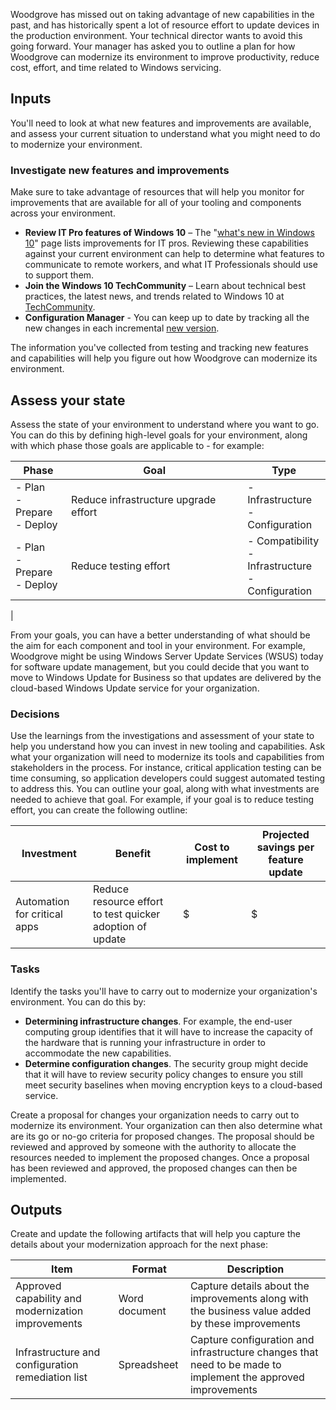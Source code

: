 Woodgrove has missed out on taking advantage of new capabilities in the past, and has historically spent a lot of resource effort to update devices in the production environment. Your technical director wants to avoid this going forward. Your manager has asked you to outline a plan for how Woodgrove can modernize its environment to improve productivity, reduce cost, effort, and time related to Windows servicing.

## Inputs

You'll need to look at what new features and improvements are available, and assess your current situation to understand what you might need to do to modernize your environment.

### Investigate new features and improvements

Make sure to take advantage of resources that will help you monitor for improvements that are available for all of your tooling and components across your environment.

- **Review IT Pro features of Windows 10** – The "[what's new in Windows 10](/windows/whats-new/)" page lists improvements for IT pros. Reviewing these capabilities against your current environment can help to determine what features to communicate to remote workers, and what IT Professionals should use to support them.  
- **Join the Windows 10 TechCommunity** – Learn about technical best practices, the latest news, and trends related to Windows 10 at [TechCommunity](https://techcommunity.microsoft.com/t5/windows-10/ct-p/Windows10).
- **Configuration Manager** -  You can keep up to date by tracking all the new changes in each incremental [new version](/mem/configmgr/core/plan-design/changes/whats-new-incremental-versions).

The information you've collected from testing and tracking new features and capabilities will help you figure out how Woodgrove can modernize its environment.

## Assess your state

Assess the state of your environment to understand where you want to go. You can do this by defining high-level goals for your environment, along with which phase those goals are applicable to - for example:

|Phase  |Goal  |Type  |
|---------|---------|---------|
|- Plan<br/>- Prepare<br/>- Deploy|Reduce infrastructure upgrade effort|- Infrastructure<br/>- Configuration
|- Plan<br/>- Prepare<br/>- Deploy|Reduce testing effort|- Compatibility<br/>- Infrastructure<br/>- Configuration
|

From your goals, you can have a better understanding of what should be the aim for each component and tool in your environment. For example, Woodgrove might be using Windows Server Update Services (WSUS) today for software update management, but you could decide that you want to move to Windows Update for Business so that updates are delivered by the cloud-based Windows Update service for your organization.

### Decisions

Use the learnings from the investigations and assessment of your state to help you understand how you can invest in new tooling and capabilities. Ask what your organization will need to modernize its tools and capabilities from stakeholders in the process. For instance, critical application testing can be time consuming, so application developers could suggest automated testing to address this. You can outline your goal, along with what investments are needed to achieve that goal. For example, if your goal is to reduce testing effort, you can create the following outline:

|Investment  |Benefit  |Cost to implement  |Projected savings per feature update  |
|---------|---------|---------|---------|
|Automation for critical apps|Reduce resource effort to test quicker adoption of update|$|$|

### Tasks

Identify the tasks you'll have to carry out to modernize your organization's environment. You can do this by:

- **Determining infrastructure changes**. For example, the end-user computing group identifies that it will have to increase the capacity of the hardware that is running your infrastructure in order to accommodate the new capabilities.
- **Determine configuration changes**. The security group might decide that it will have to review security policy changes to ensure you still meet security baselines when moving encryption keys to a cloud-based service.

Create a proposal for changes your organization needs to carry out to modernize its environment. Your organization can then also determine what are its go or no-go criteria for proposed changes. The proposal should be reviewed and approved by someone with the authority to allocate the resources needed to implement the proposed changes. Once a proposal has been reviewed and approved, the proposed changes can then be implemented.

## Outputs

Create and update the following artifacts that will help you capture the details about your modernization approach for the next phase:

|Item  |Format  |Description  |
|---------|---------|---------|
|Approved capability and modernization improvements     |Word document|Capture details about the improvements along with the business value added by these improvements|
|Infrastructure and configuration remediation list|Spreadsheet|Capture configuration and infrastructure changes that need to be made to implement the approved improvements|
